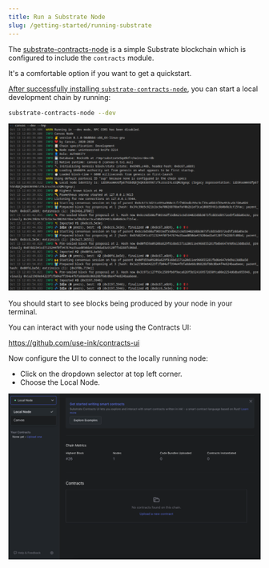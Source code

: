 ```yaml
---
title: Run a Substrate Node
slug: /getting-started/running-substrate
---
```


The [substrate-contracts-node](https://github.com/paritytech/substrate-contracts-node#note) is a simple Substrate
blockchain which is configured to include the `contracts` module.

It's a comfortable option if you want to get a quickstart.

[After successfully installing `substrate-contracts-node`](../getting-started/setup.md), you can start a local development chain by running:

```bash
substrate-contracts-node --dev
```

![An image of the terminal starting a Substrate node](./assets/start-substrate-node.png)

You should start to see blocks being produced by your node in your terminal.

You can interact with your node using the Contracts UI:

<a href="https://github.com/use-ink/contracts-ui">https://github.com/use-ink/contracts-ui</a>

Now configure the UI to connect to the locally running node:

- Click on the dropdown selector at top left corner.
- Choose the Local Node.

![Connect to local node](./assets/canvas-connect-to-local.png)
